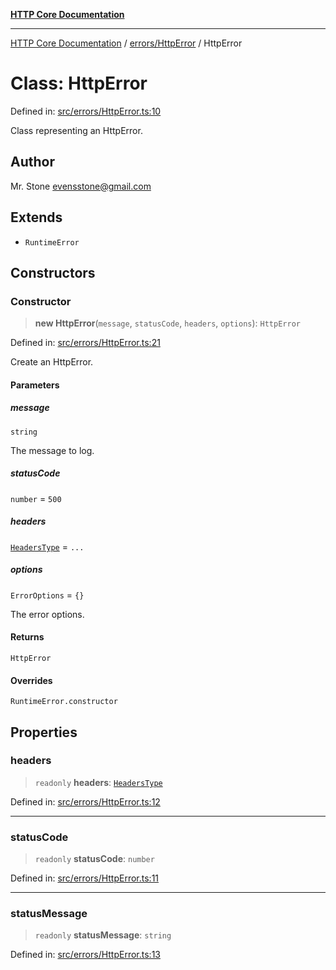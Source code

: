 [**HTTP Core Documentation**](../../../README.md)

***

[HTTP Core Documentation](../../../README.md) / [errors/HttpError](../README.md) / HttpError

# Class: HttpError

Defined in: [src/errors/HttpError.ts:10](https://github.com/stonemjs/http-core/blob/0d369869add0f1630e9b5b2cd1421e57ee8d3865/src/errors/HttpError.ts#L10)

Class representing an HttpError.

## Author

Mr. Stone <evensstone@gmail.com>

## Extends

- `RuntimeError`

## Constructors

### Constructor

> **new HttpError**(`message`, `statusCode`, `headers`, `options`): `HttpError`

Defined in: [src/errors/HttpError.ts:21](https://github.com/stonemjs/http-core/blob/0d369869add0f1630e9b5b2cd1421e57ee8d3865/src/errors/HttpError.ts#L21)

Create an HttpError.

#### Parameters

##### message

`string`

The message to log.

##### statusCode

`number` = `500`

##### headers

[`HeadersType`](../../../declarations/type-aliases/HeadersType.md) = `...`

##### options

`ErrorOptions` = `{}`

The error options.

#### Returns

`HttpError`

#### Overrides

`RuntimeError.constructor`

## Properties

### headers

> `readonly` **headers**: [`HeadersType`](../../../declarations/type-aliases/HeadersType.md)

Defined in: [src/errors/HttpError.ts:12](https://github.com/stonemjs/http-core/blob/0d369869add0f1630e9b5b2cd1421e57ee8d3865/src/errors/HttpError.ts#L12)

***

### statusCode

> `readonly` **statusCode**: `number`

Defined in: [src/errors/HttpError.ts:11](https://github.com/stonemjs/http-core/blob/0d369869add0f1630e9b5b2cd1421e57ee8d3865/src/errors/HttpError.ts#L11)

***

### statusMessage

> `readonly` **statusMessage**: `string`

Defined in: [src/errors/HttpError.ts:13](https://github.com/stonemjs/http-core/blob/0d369869add0f1630e9b5b2cd1421e57ee8d3865/src/errors/HttpError.ts#L13)
